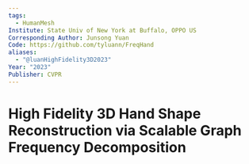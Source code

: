 ```yaml
---
tags:
  - HumanMesh
Institute: State Univ of New York at Buffalo, OPPO US
Corresponding Author: Junsong Yuan
Code: https://github.com/tyluann/FreqHand
aliases:
  - "@luanHighFidelity3D2023"
Year: "2023"
Publisher: CVPR
---
```

# High Fidelity 3D Hand Shape Reconstruction via Scalable Graph Frequency Decomposition
